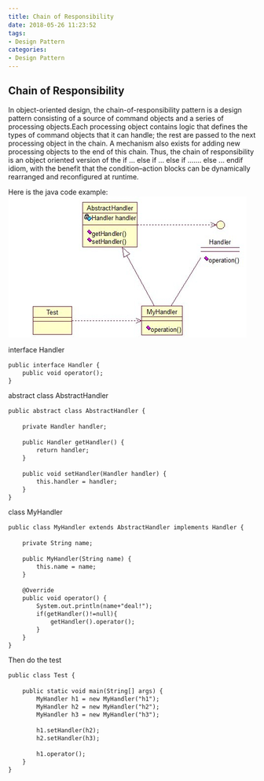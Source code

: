```yaml
---
title: Chain of Responsibility
date: 2018-05-26 11:23:52
tags:
- Design Pattern
categories:
- Design Pattern
---
```

## Chain of Responsibility
In object-oriented design, the chain-of-responsibility pattern is a design pattern consisting of a source of command objects and a series of processing objects.Each processing object contains logic that defines the types of command objects that it can handle; the rest are passed to the next processing object in the chain. A mechanism also exists for adding new processing objects to the end of this chain. Thus, the chain of responsibility is an object oriented version of the if ... else if ... else if ....... else ... endif idiom, with the benefit that the condition–action blocks can be dynamically rearranged and reconfigured at runtime.

Here is the java code example:
![](./DesignPattern-Behavioral-ChainOfResponsibility/1.jpg)

interface Handler

	public interface Handler {  
	    public void operator();  
	}  

abstract class AbstractHandler

	public abstract class AbstractHandler {  
	      
	    private Handler handler;  
	  
	    public Handler getHandler() {  
	        return handler;  
	    }  
	  
	    public void setHandler(Handler handler) {  
	        this.handler = handler;  
	    }      
	} 

class MyHandler 
	
	public class MyHandler extends AbstractHandler implements Handler {  
	  
	    private String name;  
	  
	    public MyHandler(String name) {  
	        this.name = name;  
	    }  
	  
	    @Override  
	    public void operator() {  
	        System.out.println(name+"deal!");  
	        if(getHandler()!=null){  
	            getHandler().operator();  
	        }  
	    }  
	}  

Then do the test

	public class Test {  
	  
	    public static void main(String[] args) {  
	        MyHandler h1 = new MyHandler("h1");  
	        MyHandler h2 = new MyHandler("h2");  
	        MyHandler h3 = new MyHandler("h3");  
	  
	        h1.setHandler(h2);  
	        h2.setHandler(h3);  
	  
	        h1.operator();  
	    }  
	}  